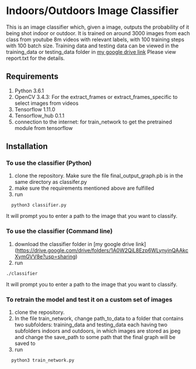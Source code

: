 # Indoors/Outdoors Image Classifier

This is an image classifier which, given a image, outputs the probability of it being shot indoor or outdoor.
It is trained on around 3000 images from each class from youtube 8m videos with relevant labels, with 100 training steps with 100 batch size.
Training data and testing data can be viewed in the training\_data or testing\_data folder in [my google drive link](https://drive.google.com/drive/folders/1A0W2QiL8Ezp6WLynyinQAAkcXymGVV8e?usp=sharing)
Please view report.txt for the details.

## Requirements
1. Python 3.6.1
2. OpenCV 3.4.3: For the extract\_frames or extract\_frames\_specific to select images from videos 
3. Tensorflow 1.11.0 
4. Tensorflow_hub 0.1.1
5. connection to the internet: for train_network to get the pretrained module from tensorflow

## Installation

### To use the classifier (Python)
1. clone the repository. Make sure the file final_output_graph.pb is in the same directory as classifer.py
3. make sure the requirements mentioned above are fulfilled
2. run 
```
  python3 classifier.py
```
  It will prompt you to enter a path to the image that you want to classify.

### To use the classifier (Command line)
1. download the classifier folder in [my google drive link]
(https://drive.google.com/drive/folders/1A0W2QiL8Ezp6WLynyinQAAkcXymGVV8e?usp=sharing)
2. run
```
./classifier
```

It will prompt you to enter a path to the image that you want to classify.

### To retrain the model and test it on a custom set of images
1. clone the repository.
2. In the file train\_network, change path\_to\_data to a folder that contains two subfolders: training_data and testing_data
each having two subfolders indoors and outdoors, in which images are stored as jpeg
and change the save\_path to some path that the final graph will be saved to
3. run 
```
  python3 train_network.py 
```
